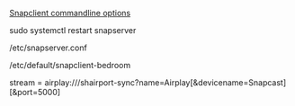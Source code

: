 [Snapclient commandline options](http://manpages.ubuntu.com/manpages/cosmic/man1/snapclient.1.html)

sudo systemctl restart snapserver

/etc/snapserver.conf

/etc/default/snapclient-bedroom

stream = airplay:///shairport-sync?name=Airplay[&devicename=Snapcast][&port=5000]

